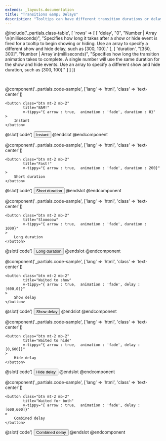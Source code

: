 ```yaml
---
extends: _layouts.documentation
title: "Transitions &amp; Delays"
description: "Tooltips can have different transition durations or delays."
---
```

@include('_partials.class-table', [
    'rows' => 
    [ 
        [ 
            'delay', 
            "0",
            "Number | Array \n(milliseconds)",
            "Specifies how long it takes after a show or hide event is fired for a tooltip to begin showing or hiding. Use an array to specify a different show and hide delay, such as [300, 100]." 
        ],
        [ 
            'duration', 
            "[350, 300]",
            "Number | Array \n(milliseconds)",
            "Specifies how long the transition animation takes to complete. A single number will use the same duration for the show and hide events. Use an array to specify a different show and hide duration, such as [300, 100]." 
        ]
    ] 
])

<br>  

@component('_partials.code-sample', ['lang' => 'html', 'class' => 'text-center']) 

    <button class="btn mt-2 mb-2" 
            title="BAM!" 
            v-tippy="{ arrow : true,  animation : 'fade', duration : 0}"
    >
        Instant
    </button>

@slot('code')
<button title="BAM!"
        v-tippy="{ arrow : true,  animation : 'fade', duration : 0}">
    Instant
</button>
@endslot 
@endcomponent

@component('_partials.code-sample', ['lang' => 'html', 'class' => 'text-center']) 

    <button class="btn mt-2 mb-2" 
            title="Fast!" 
            v-tippy="{ arrow : true,  animation : 'fade', duration : 200}"
    >
        Short duration
    </button>

@slot('code')
<button title="Fast!"
        v-tippy="{ arrow : true,  animation : 'fade', duration : 200}">
    Short duration
</button>
@endslot 
@endcomponent

@component('_partials.code-sample', ['lang' => 'html', 'class' => 'text-center']) 

    <button class="btn mt-2 mb-2" 
            title="Slooooow" 
            v-tippy="{ arrow : true,  animation : 'fade', duration : 1000}"
    >
        Long duration
    </button>

@slot('code')
<button title="Slooooow"
        v-tippy="{ arrow : true,  animation : 'fade', duration : 1000}">
    Long duration
</button>
@endslot 
@endcomponent

@component('_partials.code-sample', ['lang' => 'html', 'class' => 'text-center']) 

    <button class="btn mt-2 mb-2" 
            title="Waited to show" 
            v-tippy="{ arrow : true,  animation : 'fade', delay : [600,0]}"
    >
        Show delay
    </button>

@slot('code')
<button title="Waited to show"
        v-tippy="{ arrow : true,  animation : 'fade', delay : [600,0]}">
    Show delay
</button>
@endslot 
@endcomponent

@component('_partials.code-sample', ['lang' => 'html', 'class' => 'text-center']) 

    <button class="btn mt-2 mb-2" 
            title="Waited to hide" 
            v-tippy="{ arrow : true,  animation : 'fade', delay : [0,600]}"
    >
        Hide delay
    </button>

@slot('code')
<button title="Waited to hide"
        v-tippy="{ arrow : true,  animation : 'fade', delay : [0,600]}">
    Hide delay
</button>
@endslot 
@endcomponent

@component('_partials.code-sample', ['lang' => 'html', 'class' => 'text-center']) 

    <button class="btn mt-2 mb-2" 
            title="Waited for both" 
            v-tippy="{ arrow : true,  animation : 'fade', delay : [600,600]}"
    >
        Combined delay
    </button>

@slot('code')
<button title="Waited for both"
        v-tippy="{ arrow : true,  animation : 'fade', delay : [600,600]}">
    Combined delay
</button>
@endslot 
@endcomponent

